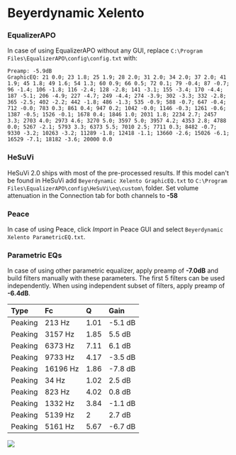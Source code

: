 # Beyerdynamic Xelento

### EqualizerAPO
In case of using EqualizerAPO without any GUI, replace `C:\Program Files\EqualizerAPO\config\config.txt`
with:
```
Preamp: -5.9dB
GraphicEQ: 21 0.0; 23 1.8; 25 1.9; 28 2.0; 31 2.0; 34 2.0; 37 2.0; 41 1.9; 45 1.8; 49 1.6; 54 1.3; 60 0.9; 66 0.5; 72 0.1; 79 -0.4; 87 -0.7; 96 -1.4; 106 -1.8; 116 -2.4; 128 -2.8; 141 -3.1; 155 -3.4; 170 -4.4; 187 -5.1; 206 -4.9; 227 -4.7; 249 -4.4; 274 -3.9; 302 -3.3; 332 -2.8; 365 -2.5; 402 -2.2; 442 -1.8; 486 -1.3; 535 -0.9; 588 -0.7; 647 -0.4; 712 -0.0; 783 0.3; 861 0.4; 947 0.2; 1042 -0.0; 1146 -0.3; 1261 -0.6; 1387 -0.5; 1526 -0.1; 1678 0.4; 1846 1.0; 2031 1.8; 2234 2.7; 2457 3.3; 2703 4.0; 2973 4.6; 3270 5.0; 3597 5.0; 3957 4.2; 4353 2.8; 4788 0.0; 5267 -2.1; 5793 3.3; 6373 5.5; 7010 2.5; 7711 0.3; 8482 -0.7; 9330 -3.2; 10263 -3.2; 11289 -1.8; 12418 -1.1; 13660 -2.6; 15026 -6.1; 16529 -7.1; 18182 -3.6; 20000 0.0
```

### HeSuVi
HeSuVi 2.0 ships with most of the pre-processed results. If this model can't be found in HeSuVi add
`Beyerdynamic Xelento GraphicEQ.txt` to `C:\Program Files\EqualizerAPO\config\HeSuVi\eq\custom\` folder.
Set volume attenuation in the Connection tab for both channels to **-58**

### Peace
In case of using Peace, click *Import* in Peace GUI and select `Beyerdynamic Xelento ParametricEQ.txt`.

### Parametric EQs
In case of using other parametric equalizer, apply preamp of **-7.0dB** and build filters manually
with these parameters. The first 5 filters can be used independently.
When using independent subset of filters, apply preamp of **-6.4dB**.

| Type    | Fc       |    Q | Gain    |
|:--------|:---------|:-----|:--------|
| Peaking | 213 Hz   | 1.01 | -5.1 dB |
| Peaking | 3157 Hz  | 1.85 | 5.5 dB  |
| Peaking | 6373 Hz  | 7.11 | 6.1 dB  |
| Peaking | 9733 Hz  | 4.17 | -3.5 dB |
| Peaking | 16196 Hz | 1.86 | -7.8 dB |
| Peaking | 34 Hz    | 1.02 | 2.5 dB  |
| Peaking | 823 Hz   | 4.02 | 0.8 dB  |
| Peaking | 1332 Hz  | 3.84 | -1.1 dB |
| Peaking | 5139 Hz  | 2    | 2.7 dB  |
| Peaking | 5161 Hz  | 5.67 | -6.7 dB |

![](https://raw.githubusercontent.com/jaakkopasanen/AutoEq/master/results/oratory1990/harman_in-ear_2017-1/Beyerdynamic%20Xelento/Beyerdynamic%20Xelento.png)